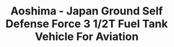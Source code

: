 ---
layout: product
title: "Aoshima - Japan Ground Self Defense Force 3 1/2T Fuel Tank Vehicle For Aviation"
price: "TBA" 
desc: "N/A"
img_path: "/assets/img/AO07945.jpg"
brand: "N/A"
available: false
special_offer: false
new: false
soon: false
cat: "010000"
subcat: "013700"
subsubcat: "0N/A"
sifra: "AO07945"
popular: false
---